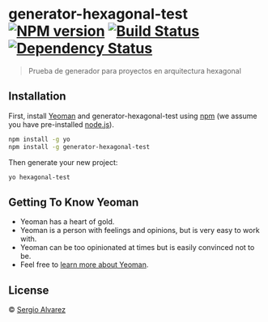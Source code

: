 # generator-hexagonal-test [![NPM version][npm-image]][npm-url] [![Build Status][travis-image]][travis-url] [![Dependency Status][daviddm-image]][daviddm-url]
> Prueba de generador para proyectos en arquitectura hexagonal

## Installation

First, install [Yeoman](http://yeoman.io) and generator-hexagonal-test using [npm](https://www.npmjs.com/) (we assume you have pre-installed [node.js](https://nodejs.org/)).

```bash
npm install -g yo
npm install -g generator-hexagonal-test
```

Then generate your new project:

```bash
yo hexagonal-test
```

## Getting To Know Yeoman

 * Yeoman has a heart of gold.
 * Yeoman is a person with feelings and opinions, but is very easy to work with.
 * Yeoman can be too opinionated at times but is easily convinced not to be.
 * Feel free to [learn more about Yeoman](http://yeoman.io/).

## License

 © [Sergio Alvarez](https://github.com/sergioapi)


[npm-image]: https://badge.fury.io/js/generator-hexagonal-test.svg
[npm-url]: https://npmjs.org/package/generator-hexagonal-test
[travis-image]: https://travis-ci.com/sergioapi/generator-hexagonal-test.svg?branch=master
[travis-url]: https://travis-ci.com/sergioapi/generator-hexagonal-test
[daviddm-image]: https://david-dm.org/sergioapi/generator-hexagonal-test.svg?theme=shields.io
[daviddm-url]: https://david-dm.org/sergioapi/generator-hexagonal-test
